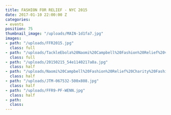 ```yaml
---
title: FASHION FOR RELIEF - NYC 2015
date: 2017-01-10 22:00:00 Z
categories:
- events
position: 75
thumbnail_image: "/uploads/MAIN-1d1fa7.jpg"
images:
- path: "/uploads/FFR2015.jpg"
  class: full
- path: "/uploads/TackleEbola%20Naomi%20Campbell%20Fashion%20Relief%20vvrA7MNiOKpx.jpg"
  class: full
- path: "/uploads/20150215_54e1140217a8a.jpg"
  class: half
- path: "/uploads/Naomi%20Campbell%20Fashion%20Relief%20Charity%20Fashion%20nlptEvm_xfYl.jpg"
  class: half
- path: "/uploads/JTM-067532-500x808.jpg"
  class: half
- path: "/uploads/FFR9-PF-WENN.jpg"
  class: half
- path: 
  class: 
---
```


